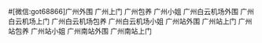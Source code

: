 #[微信:got68866]广州外围 广州上门 广州包养 广州小姐 广州白云机场外围 广州白云机场上门 广州白云机场包养 广州白云机场小姐 广州站外围 广州站上门 广州站包养 广州站小姐 广州南站外围 广州南站上门
